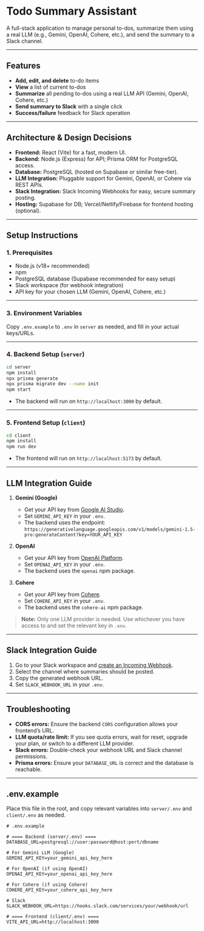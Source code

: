 # Todo Summary Assistant

A full-stack application to manage personal to-dos, summarize them using a real LLM (e.g., Gemini, OpenAI, Cohere, etc.), and send the summary to a Slack channel.

---

## Features

- **Add, edit, and delete** to-do items
- **View** a list of current to-dos
- **Summarize** all pending to-dos using a real LLM API (Gemini, OpenAI, Cohere, etc.)
- **Send summary to Slack** with a single click
- **Success/failure** feedback for Slack operation

---

## Architecture & Design Decisions

- **Frontend:** React (Vite) for a fast, modern UI.
- **Backend:** Node.js (Express) for API; Prisma ORM for PostgreSQL access.
- **Database:** PostgreSQL (hosted on Supabase or similar free-tier).
- **LLM Integration:** Pluggable support for Gemini, OpenAI, or Cohere via REST APIs.
- **Slack Integration:** Slack Incoming Webhooks for easy, secure summary posting.
- **Hosting:** Supabase for DB; Vercel/Netlify/Firebase for frontend hosting (optional).

---

## Setup Instructions

### 1. Prerequisites

- Node.js (v18+ recommended)
- npm
- PostgreSQL database (Supabase recommended for easy setup)
- Slack workspace (for webhook integration)
- API key for your chosen LLM (Gemini, OpenAI, Cohere, etc.)

---

### 3. Environment Variables

Copy `.env.example` to `.env` in `server` as needed, and fill in your actual keys/URLs.

---

### 4. Backend Setup (`server`)

```bash
cd server
npm install
npx prisma generate
npx prisma migrate dev --name init
npm start
```

- The backend will run on `http://localhost:3000` by default.

---

### 5. Frontend Setup (`client`)

```bash
cd client
npm install
npm run dev
```

- The frontend will run on `http://localhost:5173` by default.

---

## LLM Integration Guide

1. **Gemini (Google)**
   - Get your API key from [Google AI Studio](https://aistudio.google.com/app/apikey).
   - Set `GEMINI_API_KEY` in your `.env`.
   - The backend uses the endpoint:  
     `https://generativelanguage.googleapis.com/v1/models/gemini-1.5-pro:generateContent?key=YOUR_API_KEY`

2. **OpenAI**
   - Get your API key from [OpenAI Platform](https://platform.openai.com/).
   - Set `OPENAI_API_KEY` in your `.env`.
   - The backend uses the `openai` npm package.

3. **Cohere**
   - Get your API key from [Cohere](https://dashboard.cohere.com/api-keys).
   - Set `COHERE_API_KEY` in your `.env`.
   - The backend uses the `cohere-ai` npm package.

> **Note:** Only one LLM provider is needed. Use whichever you have access to and set the relevant key in `.env`.

---

## Slack Integration Guide

1. Go to your Slack workspace and [create an Incoming Webhook](https://api.slack.com/messaging/webhooks).
2. Select the channel where summaries should be posted.
3. Copy the generated webhook URL.
4. Set `SLACK_WEBHOOK_URL` in your `.env`.

---

## Troubleshooting

- **CORS errors:** Ensure the backend `CORS` configuration allows your frontend’s URL.
- **LLM quota/rate limit:** If you see quota errors, wait for reset, upgrade your plan, or switch to a different LLM provider.
- **Slack errors:** Double-check your webhook URL and Slack channel permissions.
- **Prisma errors:** Ensure your `DATABASE_URL` is correct and the database is reachable.

---

## .env.example

Place this file in the root, and copy relevant variables into `server/.env` and `client/.env` as needed.

```env
# .env.example

# ==== Backend (server/.env) ====
DATABASE_URL=postgresql://user:password@host:port/dbname

# For Gemini LLM (Google)
GEMINI_API_KEY=your_gemini_api_key_here

# For OpenAI (if using OpenAI)
OPENAI_API_KEY=your_openai_api_key_here

# For Cohere (if using Cohere)
COHERE_API_KEY=your_cohere_api_key_here

# Slack
SLACK_WEBHOOK_URL=https://hooks.slack.com/services/your/webhook/url

# ==== Frontend (client/.env) ====
VITE_API_URL=http://localhost:3000
```

